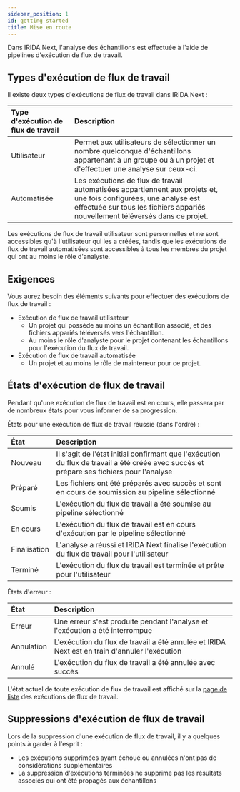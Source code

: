 ```yaml
---
sidebar_position: 1
id: getting-started
title: Mise en route
---
```


Dans IRIDA Next, l'analyse des échantillons est effectuée à l'aide de pipelines d'exécution de flux de travail.

## Types d'exécution de flux de travail

Il existe deux types d'exécutions de flux de travail dans IRIDA Next :

| Type d'exécution de flux de travail | Description                                                                                                                     |
| :----------------------------------- | :------------------------------------------------------------------------------------------------------------------------------ |
| Utilisateur                          | Permet aux utilisateurs de sélectionner un nombre quelconque d'échantillons appartenant à un groupe ou à un projet et d'effectuer une analyse sur ceux-ci. |
| Automatisée                          | Les exécutions de flux de travail automatisées appartiennent aux projets et, une fois configurées, une analyse est effectuée sur tous les fichiers appariés nouvellement téléversés dans ce projet. |

Les exécutions de flux de travail utilisateur sont personnelles et ne sont accessibles qu'à l'utilisateur qui les a créées, tandis que les exécutions de flux de travail automatisées sont accessibles à tous les membres du projet qui ont au moins le rôle d'analyste.

## Exigences

Vous aurez besoin des éléments suivants pour effectuer des exécutions de flux de travail :
  - Exécution de flux de travail utilisateur
    - Un projet qui possède au moins un échantillon associé, et des fichiers appariés téléversés vers l'échantillon.
    - Au moins le rôle d'analyste pour le projet contenant les échantillons pour l'exécution du flux de travail.
  - Exécution de flux de travail automatisée
    - Un projet et au moins le rôle de mainteneur pour ce projet.

## États d'exécution de flux de travail

Pendant qu'une exécution de flux de travail est en cours, elle passera par de nombreux états pour vous informer de sa progression.

  États pour une exécution de flux de travail réussie (dans l'ordre) :

  | État       | Description                                                                                                                 |
  | :--------- | :-------------------------------------------------------------------------------------------------------------------------- |
  | Nouveau    | Il s'agit de l'état initial confirmant que l'exécution du flux de travail a été créée avec succès et prépare ses fichiers pour l'analyse |
  | Préparé    | Les fichiers ont été préparés avec succès et sont en cours de soumission au pipeline sélectionné                            |
  | Soumis     | L'exécution du flux de travail a été soumise au pipeline sélectionné                                                        |
  | En cours   | L'exécution du flux de travail est en cours d'exécution par le pipeline sélectionné                                         |
  | Finalisation | L'analyse a réussi et IRIDA Next finalise l'exécution du flux de travail pour l'utilisateur                                |
  | Terminé    | L'exécution du flux de travail est terminée et prête pour l'utilisateur                                                     |

  États d'erreur :

  | État           | Description                                                                                |
  | :------------- | :----------------------------------------------------------------------------------------- |
  | Erreur         | Une erreur s'est produite pendant l'analyse et l'exécution a été interrompue               |
  | Annulation     | L'exécution du flux de travail a été annulée et IRIDA Next est en train d'annuler l'exécution |
  | Annulé         | L'exécution du flux de travail a été annulée avec succès                                   |

L'état actuel de toute exécution de flux de travail est affiché sur la [page de liste](../analysis/working-with-workflow-executions) des exécutions de flux de travail.

## Suppressions d'exécution de flux de travail

Lors de la suppression d'une exécution de flux de travail, il y a quelques points à garder à l'esprit :
  - Les exécutions supprimées ayant échoué ou annulées n'ont pas de considérations supplémentaires
  - La suppression d'exécutions terminées ne supprime pas les résultats associés qui ont été propagés aux échantillons
